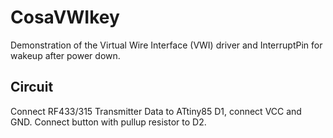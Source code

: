 CosaVWIkey
==========
Demonstration of the Virtual Wire Interface (VWI) driver
and InterruptPin for wakeup after power down.

Circuit
-------
Connect RF433/315 Transmitter Data to ATtiny85 D1, connect VCC and
GND. Connect button with pullup resistor to D2.
